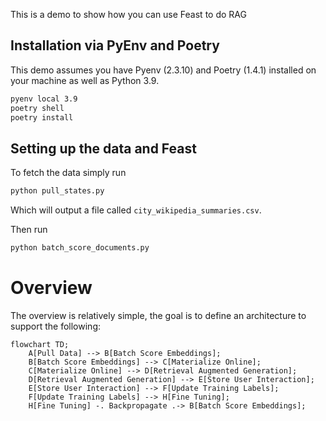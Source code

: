 This is a demo to show how you can use Feast to do RAG

## Installation via PyEnv and Poetry

This demo assumes you have Pyenv (2.3.10) and Poetry (1.4.1) installed on your machine as well as Python 3.9.

```bash
pyenv local 3.9
poetry shell
poetry install
```
## Setting up the data and Feast

To fetch the data simply run
```bash
python pull_states.py
```
Which will output a file called `city_wikipedia_summaries.csv`.

Then run 
```bash
python batch_score_documents.py
```

# Overview

The overview is relatively simple, the goal is to define an architecture
to support the following:

```mermaid
flowchart TD;
    A[Pull Data] --> B[Batch Score Embeddings];
    B[Batch Score Embeddings] --> C[Materialize Online];
    C[Materialize Online] --> D[Retrieval Augmented Generation];
    D[Retrieval Augmented Generation] --> E[Store User Interaction];
    E[Store User Interaction] --> F[Update Training Labels];
    F[Update Training Labels] --> H[Fine Tuning];
    H[Fine Tuning] -. Backpropagate .-> B[Batch Score Embeddings];
```

